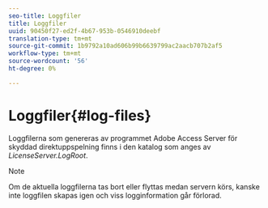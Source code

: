 ```yaml
---
seo-title: Loggfiler
title: Loggfiler
uuid: 90450f27-ed2f-4b67-953b-0546910deebf
translation-type: tm+mt
source-git-commit: 1b9792a10ad606b99b6639799ac2aacb707b2af5
workflow-type: tm+mt
source-wordcount: '56'
ht-degree: 0%

---
```



# Loggfiler{#log-files}

Loggfilerna som genereras av programmet Adobe Access Server för skyddad direktuppspelning finns i den katalog som anges av *LicenseServer.LogRoot*.

>[!NOTE]
>
>Om de aktuella loggfilerna tas bort eller flyttas medan servern körs, kanske inte loggfilen skapas igen och viss logginformation går förlorad.

